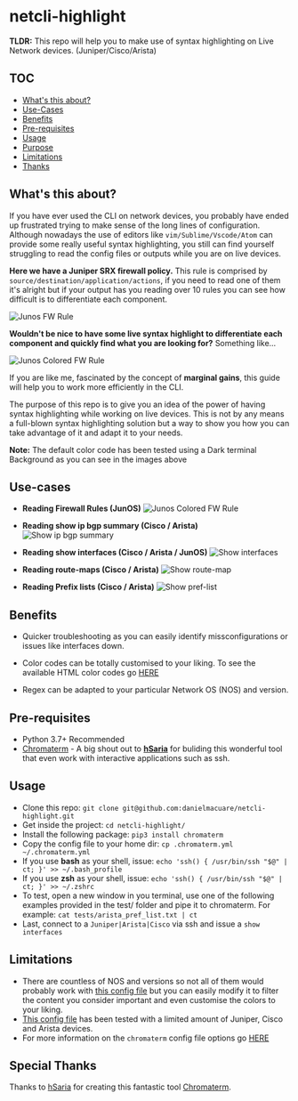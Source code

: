 # netcli-highlight

**TLDR:** This repo will help you to make use of syntax highlighting on Live Network devices. (Juniper/Cisco/Arista)

## TOC

- [What's this about?](#what's-this-about?)
- [Use-Cases](#use-cases)
- [Benefits](#benefits)
- [Pre-requisites](#pre-requisites)
- [Usage](#usage)
- [Purpose](#purpose)
- [Limitations](#limitations)
- [Thanks](#thanks)

## What's this about?

If you have ever used the CLI on network devices, you probably have ended up frustrated trying to make sense of the long lines of configuration. Although nowadays the use of editors like `vim/Sublime/Vscode/Atom` can provide some really useful syntax highlighting, you still can find yourself struggling to read the config files or outputs while you are on live devices.

**Here we have a Juniper SRX firewall policy.** This rule is comprised by `source/destination/application/actions`, if you need to read one of them it's alright but if your output has you reading over 10 rules you can see how difficult is to differentiate each component.

![Junos FW Rule](resources/Junos_Sec_Pol.png)

**Wouldn't be nice to have some live syntax highlight to differentiate each component and quickly find what you are looking for?** Something like...

![Junos Colored FW Rule](resources/Junos_Sec_Pol-Colored.png)

If you are like me, fascinated by the concept of **marginal gains**, this guide will help you to work more efficiently in the CLI.

The purpose of this repo is to give you an idea of the power of having syntax highlighting while working on live devices. This is not by any means a full-blown syntax highlighting solution but a way to show you how you can take advantage of it and adapt it to your needs.

**Note:** The default color code has been tested using a Dark terminal Background as you can see in the images above

## Use-cases

- **Reading Firewall Rules (JunOS)**
![Junos Colored FW Rule](resources/Junos_Sec_Pol-Colored.png)
- **Reading show ip bgp summary (Cisco / Arista)**
![Show ip bgp summary](resources/show_ip_bgp_summary.png)

- **Reading show interfaces (Cisco / Arista / JunOS)**
![Show interfaces](resources/show_int.png)

- **Reading route-maps (Cisco / Arista)**
![Show route-map](resources/show_ip_rmap.png)

- **Reading Prefix lists (Cisco / Arista)**
![Show pref-list](resources/show_ip_pref.png)

## Benefits

- Quicker troubleshooting as you can easily identify missconfigurations or issues like interfaces down.

- Color codes can be totally customised to your liking. To see the available HTML color codes go [HERE](https://htmlcolorcodes.com/)
- Regex can be adapted to  your particular Network OS (NOS) and version.

## Pre-requisites

- Python 3.7+ Recommended
- [Chromaterm](https://github.com/hSaria/ChromaTerm) - A big shout out to **[hSaria](https://github.com/hSaria)** for buliding this wonderful tool that even work with interactive applications such as ssh.

## Usage

- Clone this repo: `git clone git@github.com:danielmacuare/netcli-highlight.git`
- Get inside the project: `cd netcli-highlight/`
- Install the following package: `pip3 install chromaterm`
- Copy the config file to your home dir: `cp .chromaterm.yml ~/.chromaterm.yml`
- If you use **bash** as your shell, issue: `echo 'ssh() { /usr/bin/ssh "$@" | ct; }' >> ~/.bash_profile`
- If you use **zsh** as your shell, issue: `echo 'ssh() { /usr/bin/ssh "$@" | ct; }' >> ~/.zshrc`
- To test, open a new window in you terminal, use one of the following examples provided in the test/ folder and pipe it to chromaterm. For example: `cat tests/arista_pref_list.txt | ct`
- Last, connect to a `Juniper|Arista|Cisco` via ssh and issue a `show interfaces`

## Limitations

- There are countless of NOS and versions so not all of them would probably work with [this config file](.chromaterm.yml) but you can easily modify it to filter the content you consider important and even customise the colors to your liking.
- [This config file](.chromaterm.yml) has been tested with a limited amount of Juniper, Cisco and Arista devices.
- For more information on the `chromaterm` config file options go [HERE](https://github.com/hSaria/ChromaTerm#highlight-rules)

## Special Thanks

Thanks to [hSaria](https://github.com/hSaria) for creating this fantastic tool [Chromaterm](https://github.com/hSaria/ChromaTerm).
